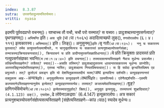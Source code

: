 ```yaml
---
index:  8.3.87
sutra:  उपसर्गप्रादुभ्र्यामस्तिर्यच्परः।
vritti:  nyasa
---
```


इदमपि पूर्ववदप्राप्ते वचनम्()। यश्चाच्च तौ यचौ, चचौ परो यस्मात्? स यच्परः। प्रादुःशब्दस्यानुपसर्गत्वात्? पृथग्ग्रहणम्()। `अभिषन्ति` इति। `अस भुवि` (धा।पा।१०६५) अदादित्वाच्छपो लुक्(), `श्नसोरल्लोपः` (६। ४।१११) इत्यकारस्य। `अभिष्यात्()` इति। लिङ्()। अनुसुनम्()` इति। `सृ गतौ` (धा।पा।९३५)। 
ननु च सकारस्य प्रृतत्वात्? तमेव प्रत्युपसर्गत्वमाश्रीयते, न चानुसृतमित्यत्र यः सकारस्तं प्रत्यनुशब्दल्योपसर्गसंज्ञा; तन्मात्रस्यऽक्रियावचनत्वात्(), क्रियावचनं च प्रति प्रादीनामुपसर्गसज्ञाविधानात्()। `ये प्रति क्रियुक्ताः प्रादयस्तं प्रति गत्युपसर्गसंज्ञका भवन्ति` (म।भा।१।४।४०) इति वचनात्()। तस्मादसत्यप्यस्तिग्रहणे नैवात्र मूर्धन्यः प्रसज्येत। तत्किमस्तिग्रहणेन? तत्रैतत्? स्यात्()--असति तस्मिन्? प्रादुःशब्दादुत्तरस्य धात्वन्तरसकारस्य भूर्धन्यः प्राप्नोति; अतस्तन्निवृत्त्यर्थमस्तिग्रहणम्(), एतच्च नास्ति; प्रादुःशब्दस्य नियतविषयत्वात्()। स हि सर्वदा कृभ्वस्तिथिषय एव प्रयुज्यते। तत्? कुतोऽयं प्रसङ्ग इति यो देशयितुकामस्तदीयं मतम्? `अथ` इत्यादिना दर्शयति। प्रत्युदाहरणान्तरं वक्तुकाम आह--`अन्यत्र` इति। अनुसुतमित्यत्र प्रत्युदाहरणे। `तथापि` इति। एवमपीत्यर्थः। एतेनैतद्दर्शयति--एवमपि कल्प्यमानेऽस्तिग्रहणन्यानुसेय इत्येतत्? प्रत्युदाहरणमस्त्येव। तस्मात्? कत्र्तव्यमेवास्तिग्रहणम्()। `षूङ्? प्राणिगर्भविमोचने` (धा।पा।१०३१) इत्येतस्मादनुपूर्वात्? क्विप्(), अनुसूत इत्यनुसूः, तस्यापत्यं शुभ्रादित्वात्? (4.1.123) ढक्(), एयादेशः, `ढे लोपेनाऽकद्रवाः` (6.4.147) इत्यूकारलोपः। अत्र सकारं प्रत्यनुशब्दस्योपसर्गसंज्ञेत्यसत्यस्तिग्रहणे [संज्ञेत्यस्तिग्रहणे--कांउ।पाठः] स्यादेव मूर्धन्यः॥
